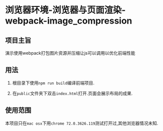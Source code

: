 # 浏览器环境-浏览器与页面渲染-webpack-image_compression

## 项目主旨

演示使用webpack打包图片资源并压缩让js可以调用以优化前端性能

## 用法

1. 根目录下使用`npm run build`编译前端项目.

2. 在`public`文件夹下双击`index.html`打开.页面会展示布局的成果.

## 使用范围

本项目只在`mac osx`下用`chrome 72.0.3626.119`测试打开过,其他浏览器情况未知.